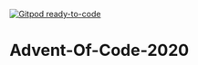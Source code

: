 [![Gitpod ready-to-code](https://img.shields.io/badge/Gitpod-ready--to--code-blue?logo=gitpod)](https://gitpod.io/#https://github.com/Reeter35/Advent-Of-Code-2020)

# Advent-Of-Code-2020